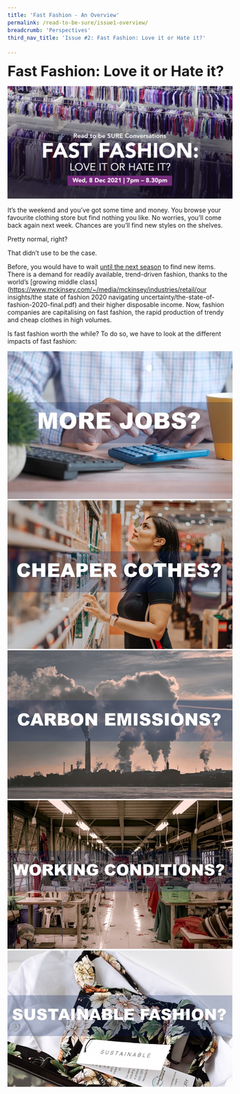 ```yaml
---
title: 'Fast Fashion - An Overview'
permalink: /read-to-be-sure/issue1-overview/
breadcrumb: 'Perspectives'
third_nav_title: 'Issue #2: Fast Fashion: Love it or Hate it?'

---
```


**<font size=6>Fast Fashion: Love it or Hate it?</font>**

![](../images/RTBS1-banner.jpg)

It’s the weekend and you’ve got some time and money. You browse your favourite clothing store but find nothing you like. No worries, you’ll come back again next week. Chances are you’ll find new styles on the shelves.

Pretty normal, right?

That didn’t use to be the case.

Before, you would have to wait [until the next season](https://www.forbes.com/sites/theyec/2019/05/13/three-reasons-why-fast-fashion-is-becoming-a-problem-and-what-to-do-about-it/?sh=3934b17c144b) to find new items. There is a demand for readily available, trend-driven fashion, thanks to the world’s [growing middle class](https://www.mckinsey.com/~/media/mckinsey/industries/retail/our insights/the state of fashion 2020 navigating uncertainty/the-state-of-fashion-2020-final.pdf) and their higher disposable income. Now, fashion companies are capitalising on fast fashion, the rapid production of trendy and cheap clothes in high volumes.  

Is fast fashion worth the while? To do so, we have to look at the different impacts of fast fashion:

<div>
<div class="row is-multiline">
<div class="col is-one-fifth-desktop is-one--tablet">
<a href="/read-to-be-sure/issue1-perspective1/"><img src="../images/rtbs1-perspective1.jpg" alt="image 1"></a>
</div>
    <div class="col is-one-fifth-desktop is-one-fifth-tablet">
<a href="/read-to-be-sure/issue1-perspective2/"><img src="../images/rtbs1-perspective2.jpg" alt="image 2"></a>
</div>
    <div class="col is-one-fifth-desktop is-one-fifth-tablet">
<a href="/read-to-be-sure/issue1-perspective3/"><img src="../images/rtbs1-perspective3.jpg" alt="image 3"></a>
</div>
    <div class="col is-one-fifth-desktop is-one-fifth-tablet">
<a href="/read-to-be-sure/issue1-perspective4/"><img src="../images/rtbs1-perspective4.jpg" alt="image 4"></a>
</div>
    <div class="col is-one-fifth-desktop is-one-fifth-tablet">
<a href="/read-to-be-sure/issue1-perspective5/"><img src="../images/rtbs1-perspective5.jpg" alt="image 5"></a>
</div>
</div>
</div>

